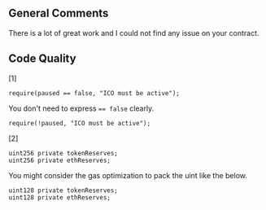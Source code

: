 ## General Comments

There is a lot of great work and I could not find any issue on your contract.

## Code Quality

[1]

```
require(paused == false, "ICO must be active");
```

You don't need to express `== false` clearly.

```
require(!paused, "ICO must be active");
```

[2]

```
uint256 private tokenReserves;
uint256 private ethReserves;
```

You might consider the gas optimization to pack the uint like the below.

```
uint128 private tokenReserves;
uint128 private ethReserves;
```
